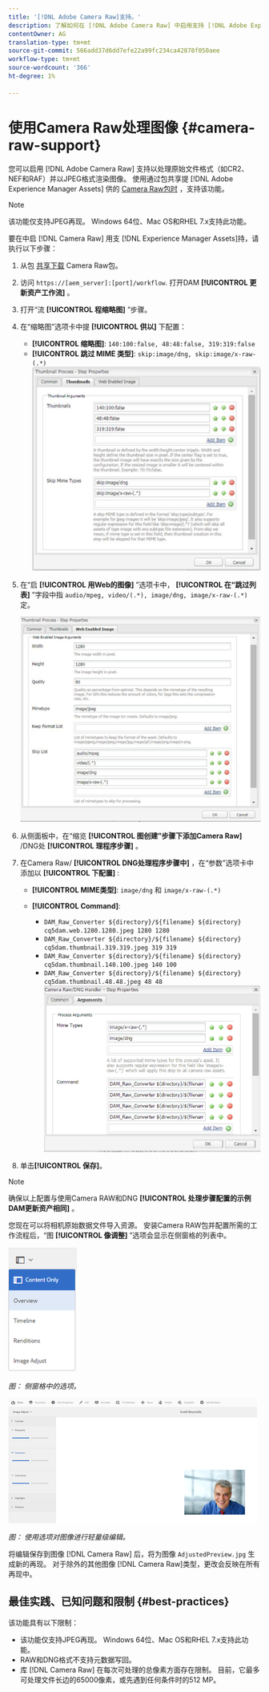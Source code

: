 ```yaml
---
title: '[!DNL Adobe Camera Raw]支持。'
description: 了解如何在 [!DNL Adobe Camera Raw] 中启用支持 [!DNL Adobe Experience Manager Assets]。
contentOwner: AG
translation-type: tm+mt
source-git-commit: 566add37d6dd7efe22a99fc234ca42878f050aee
workflow-type: tm+mt
source-wordcount: '366'
ht-degree: 1%

---
```



# 使用Camera Raw处理图像 {#camera-raw-support}

您可以启用 [!DNL Adobe Camera Raw] 支持以处理原始文件格式（如CR2、NEF和RAF）并以JPEG格式渲染图像。 使用通过包共享提 [!DNL Adobe Experience Manager Assets] 供的 [Camera Raw包时](https://www.adobeaemcloud.com/content/marketplace/marketplaceProxy.html?packagePath=/content/companies/public/adobe/packages/aem630/product/assets/aem-assets-cameraraw-pkg) ，支持该功能。

>[!NOTE]
>
>该功能仅支持JPEG再现。 Windows 64位、Mac OS和RHEL 7.x支持此功能。

要在中启 [!DNL Camera Raw] 用支 [!DNL Experience Manager Assets]持，请执行以下步骤：

1. 从包 [共享下载](https://www.adobeaemcloud.com/content/marketplace/marketplaceProxy.html?packagePath=/content/companies/public/adobe/packages/aem630/product/assets/aem-assets-cameraraw-pkg) Camera Raw包。
1. 访问 `https://[aem_server]:[port]/workflow`. 打开DAM **[!UICONTROL 更新资产工作流]** 。
1. 打开“流 **[!UICONTROL 程缩略图]** ”步骤。
1. 在“缩略图”选项卡中提 **[!UICONTROL 供以]** 下配置：

   * **[!UICONTROL 缩略图]**: `140:100:false, 48:48:false, 319:319:false`
   * **[!UICONTROL 跳过 MIME 类型]**: `skip:image/dng, skip:image/x-raw-(.*)`
   ![chlimage_1-128](assets/chlimage_1-334.png)

1. 在“启 **[!UICONTROL 用Web的图像]** ”选项卡中， **[!UICONTROL 在“跳过列表]** ”字段中指 `audio/mpeg, video/(.*), image/dng, image/x-raw-(.*)`定。

   ![chlimage_1-127](assets/chlimage_1-335.png)

1. 从侧面板中，在“缩览 **[!UICONTROL 图创建”步骤下添加Camera Raw]** /DNG处 **[!UICONTROL 理程序步骤]** 。
1. 在Camera Raw/ **[!UICONTROL DNG处理程序步骤中]** ，在“参数”选项卡中添加以 **[!UICONTROL 下配置]** :

   * **[!UICONTROL MIME类型]**: `image/dng` 和 `image/x-raw-(.*)`
   * **[!UICONTROL Command]**:

      * `DAM_Raw_Converter ${directory}/${filename} ${directory} cq5dam.web.1280.1280.jpeg 1280 1280`
      * `DAM_Raw_Converter ${directory}/${filename} ${directory} cq5dam.thumbnail.319.319.jpeg 319 319`
      * `DAM_Raw_Converter ${directory}/${filename} ${directory} cq5dam.thumbnail.140.100.jpeg 140 100`
      * `DAM_Raw_Converter ${directory}/${filename} ${directory} cq5dam.thumbnail.48.48.jpeg 48 48`
   ![chlimage_1-130](assets/chlimage_1-336.png)

1. 单击&#x200B;**[!UICONTROL 保存]**。

>[!NOTE]
>
>确保以上配置与使用Camera RAW和DNG **[!UICONTROL 处理步骤配置的示例DAM更新资产相同]** 。

您现在可以将相机原始数据文件导入资源。 安装Camera RAW包并配置所需的工作流程后，“图 **[!UICONTROL 像调整]** ”选项会显示在侧窗格的列表中。

![chlimage_1-131](assets/chlimage_1-337.png)

*图： 侧窗格中的选项。*

![chlimage_1-132](assets/chlimage_1-338.png)

*图： 使用选项对图像进行轻量级编辑。*

将编辑保存到图像 [!DNL Camera Raw] 后，将为图像 `AdjustedPreview.jpg` 生成新的再现。 对于除外的其他图像 [!DNL Camera Raw]类型，更改会反映在所有再现中。

## 最佳实践、已知问题和限制 {#best-practices}

该功能具有以下限制：

* 该功能仅支持JPEG再现。 Windows 64位、Mac OS和RHEL 7.x支持此功能。
* RAW和DNG格式不支持元数据写回。
* 库 [!DNL Camera Raw] 在每次可处理的总像素方面存在限制。 目前，它最多可处理文件长边的65000像素，或先遇到任何条件时的512 MP。
